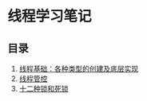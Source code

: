 # 线程学习笔记

## 目录

1. [线程基础：各种类型的创建及底层实现](src/core/thread_basic/ThreadBasic.hpp)
2. [线程管控](src/core/thread_manage/ThreadManage.hpp)
3. [十二种锁和死锁](src/core/mutex_deadlock/MutexDeadLock.hpp)